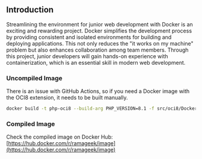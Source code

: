 ## Introduction

Streamlining the environment for junior web development with Docker is an exciting and rewarding project. Docker simplifies the development process by providing consistent and isolated environments for building and deploying applications. This not only reduces the "it works on my machine" problem but also enhances collaboration among team members. Through this project, junior developers will gain hands-on experience with containerization, which is an essential skill in modern web development.

### Uncompiled Image

There is an issue with GitHub Actions, so if you need a Docker image with the OCI8 extension, it needs to be built manually.

```bash
docker build -t php-oci8 --build-arg PHP_VERSION=8.1 -f src/oci8/Dockerfile .
```

### Compiled Image

Check the compiled image on Docker Hub: [https://hub.docker.com/r/ramageek/image](https://hub.docker.com/r/ramageek/image)
